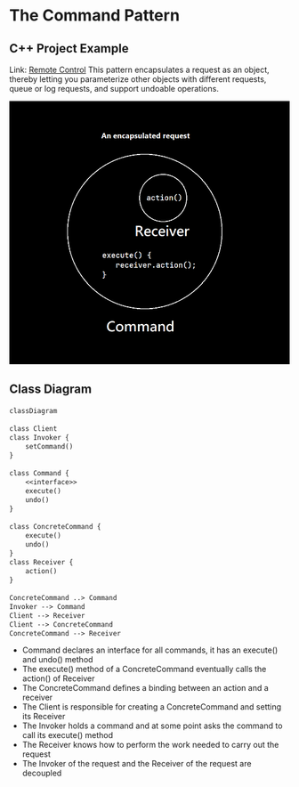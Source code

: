 # The Command Pattern

## C++ Project Example
Link: [Remote Control](../Code/CommandPattern/)
This pattern encapsulates a request as an object, thereby letting you parameterize other objects with different requests, queue or log requests, and support undoable operations.

![Command Pattern Basic architecture](./public/CommandPatternBasic.png)

## Class Diagram

```mermaid
classDiagram

class Client
class Invoker {
    setCommand()
}

class Command {
    <<interface>>
    execute()
    undo()
}

class ConcreteCommand {
    execute()
    undo()
}
class Receiver {
    action()
}

ConcreteCommand ..> Command
Invoker --> Command
Client --> Receiver
Client --> ConcreteCommand
ConcreteCommand --> Receiver
```
* Command declares an interface for all commands, it has an execute() and undo() method
* The execute() method of a ConcreteCommand eventually calls the action() of Receiver
* The ConcreteCommand defines a binding between an action and a receiver
* The Client is responsible for creating a ConcreteCommand and setting its Receiver
* The Invoker holds a command and at some point asks the command to call its execute() method
* The Receiver knows how to perform the work needed to carry out the request
* The Invoker of the request and the Receiver of the request are decoupled